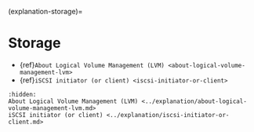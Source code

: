 (explanation-storage)=

# Storage

* {ref}`About Logical Volume Management (LVM) <about-logical-volume-management-lvm>`
* {ref}`iSCSI initiator (or client) <iscsi-initiator-or-client>`

```{toctree}
:hidden:
About Logical Volume Management (LVM) <../explanation/about-logical-volume-management-lvm.md>
iSCSI initiator (or client) <../explanation/iscsi-initiator-or-client.md>
```